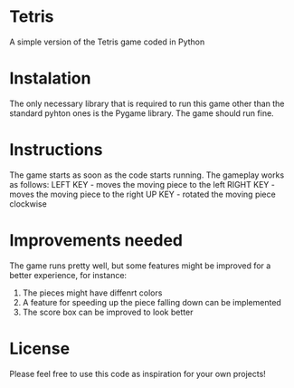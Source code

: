 # Tetris
A simple version of the Tetris game coded in Python

# Instalation
The only necessary library that is required to run this game other than the standard pyhton ones is the Pygame library. The game should run fine.

# Instructions
The game starts as soon as the code starts running. The gameplay works as follows:
LEFT KEY - moves the moving piece to the left
RIGHT KEY - moves the moving piece to the right
UP KEY - rotated the moving piece clockwise

# Improvements needed
The game runs pretty well, but some features might be improved for a better experience, for instance: 

  1. The pieces might have diffenrt colors
  2. A feature for speeding up the piece falling down can be implemented
  3. The score box can be improved to look better

# License
Please feel free to use this code as inspiration for your own projects!
